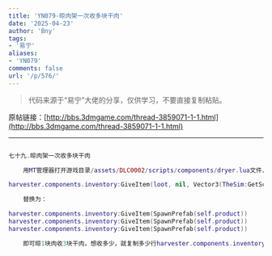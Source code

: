 ```yaml
---
title: 'YN079-晾肉架一次收多块干肉'
date: '2025-04-23'
author: 'Bny'
tags:
- '易宁'
aliases:
- 'YN079'
comments: false
url: '/p/576/'
---
```


> 代码来源于“易宁”大佬的分享，仅供学习，不要直接复制粘贴。

原帖链接：[http://bbs.3dmgame.com/thread-3859071-1-1.html](http://bbs.3dmgame.com/thread-3859071-1-1.html)

---

```lua  

七十九.晾肉架一次收多块干肉

	用MT管理器打开游戏目录/assets/DLC0002/scripts/components/dryer.lua文件，将以下内容：

harvester.components.inventory:GiveItem(loot, nil, Vector3(TheSim:GetScreenPos(self.inst.Transform:GetWorldPosition())))

	替换为：

harvester.components.inventory:GiveItem(SpawnPrefab(self.product))
harvester.components.inventory:GiveItem(SpawnPrefab(self.product))
harvester.components.inventory:GiveItem(SpawnPrefab(self.product))

	即可晾1块肉收3块干肉，想收多少，就复制多少行harvester.components.inventory:GiveItem(SpawnPrefab(self.product))即可

```  

